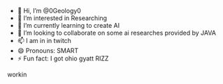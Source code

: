 - 👋 Hi, I’m @0Geology0
- 👀 I’m interested in Researching
- 🌱 I’m currently learning to create AI
- 💞️ I’m looking to collaborate on some ai researches provided by JAVA
- 📫 I am in in twitch
- 😄 Pronouns: SMART
- ⚡ Fun fact: I got ohio gyatt RIZZ

<!---
0Geology0/0Geology0 is a ✨ special ✨ repository because its `README.md` (this file) appears on your GitHub profile.
You can click the Preview link to take a look at your changes.
--->
workin
